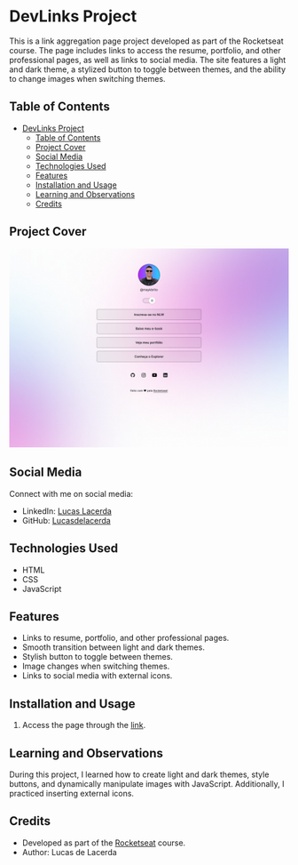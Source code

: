 # DevLinks Project

This is a link aggregation page project developed as part of the Rocketseat course. The page includes links to access the resume, portfolio, and other professional pages, as well as links to social media. The site features a light and dark theme, a stylized button to toggle between themes, and the ability to change images when switching themes.

## Table of Contents

- [DevLinks Project](#devlinks-project)
  - [Table of Contents](#table-of-contents)
  - [Project Cover](#project-cover)
  - [Social Media](#social-media)
  - [Technologies Used](#technologies-used)
  - [Features](#features)
  - [Installation and Usage](#installation-and-usage)
  - [Learning and Observations](#learning-and-observations)
  - [Credits](#credits)

## Project Cover

![Project Cover](./assets/project.png)

## Social Media

Connect with me on social media:
- LinkedIn: [Lucas Lacerda](https://www.linkedin.com/in/lucas-lacerda-066316186/)
- GitHub: [Lucasdelacerda](https://github.com/Lucasdelacerda)

## Technologies Used

- HTML
- CSS
- JavaScript

## Features

- Links to resume, portfolio, and other professional pages.
- Smooth transition between light and dark themes.
- Stylish button to toggle between themes.
- Image changes when switching themes.
- Links to social media with external icons.

## Installation and Usage

1. Access the page through the [link](https://lucasdelacerda.github.io/DevLinks/).

## Learning and Observations

During this project, I learned how to create light and dark themes, style buttons, and dynamically manipulate images with JavaScript. Additionally, I practiced inserting external icons.

## Credits

- Developed as part of the [Rocketseat](https://rocketseat.com.br/) course.
- Author: Lucas de Lacerda
